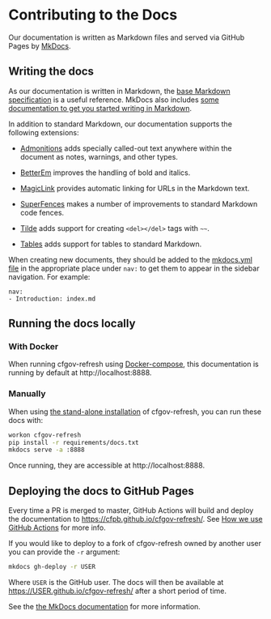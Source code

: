 # Contributing to the Docs

Our documentation is written as Markdown files and served via GitHub Pages
by [MkDocs](https://www.mkdocs.org/).

## Writing the docs

As our documentation is written in Markdown,
the [base Markdown specification](https://daringfireball.net/projects/markdown/)
is a useful reference. MkDocs also includes
[some documentation to get you started writing in Markdown](https://www.mkdocs.org/user-guide/writing-your-docs/#writing-with-markdown).

In addition to standard Markdown, our documentation supports the following extensions:

- [Admonitions](https://python-markdown.github.io/extensions/admonition/)
    adds specially called-out text anywhere within the document
    as notes, warnings, and other types.

- [BetterEm](https://facelessuser.github.io/pymdown-extensions/extensions/betterem/)
    improves the handling of bold and italics.

- [MagicLink](https://facelessuser.github.io/pymdown-extensions/extensions/magiclink/)
    provides automatic linking for URLs in the Markdown text.

- [SuperFences](https://facelessuser.github.io/pymdown-extensions/extensions/superfences/)
    makes a number of improvements to standard Markdown code fences.

- [Tilde](https://facelessuser.github.io/pymdown-extensions/extensions/tilde/)
    adds support for creating `<del></del>` tags with `~~`.

- [Tables](https://python-markdown.github.io/extensions/tables/)
    adds support for tables to standard Markdown.

When creating new documents, they should be added to the
[mkdocs.yml file](https://github.com/cfpb/cfgov-refresh/blob/master/mkdocs.yml)
in the appropriate place under `nav:` to get them to appear in the sidebar navigation.
For example:

```
nav:
- Introduction: index.md
```

## Running the docs locally

### With Docker

When running cfgov-refresh using [Docker-compose](../installation/#docker-based-installation),
this documentation is running by default at http://localhost:8888.

### Manually

When using
[the stand-alone installation](../installation/#stand-alone-installation)
of cfgov-refresh,
you can run these docs with:

```bash
workon cfgov-refresh
pip install -r requirements/docs.txt
mkdocs serve -a :8888
```

Once running, they are accessible at http://localhost:8888.

## Deploying the docs to GitHub Pages

Every time a PR is merged to master,
GitHub Actions will build and deploy the documentation to
https://cfpb.github.io/cfgov-refresh/.
See [How we use GitHub Actions](../github-actions/) for more info.

If you would like to deploy to a fork of cfgov-refresh owned by another user
you can provide the `-r` argument:

```bash
mkdocs gh-deploy -r USER
```

Where `USER` is the GitHub user.
The docs will then be available at https://USER.github.io/cfgov-refresh/ after a short period of time.

See the
[the MkDocs documentation](https://www.mkdocs.org/user-guide/deploying-your-docs/)
for more information.

